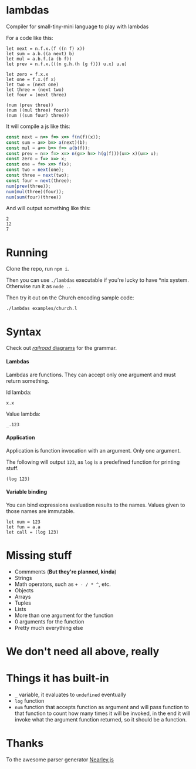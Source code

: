 # lambdas
Compiler for small-tiny-mini language to play with lambdas

For a code like this:
```
let next = n.f.x.(f ((n f) x))
let sum = a.b.((a next) b)
let mul = a.b.f.(a (b f))
let prev = n.f.x.(((n g.h.(h (g f))) u.x) u.u)

let zero = f.x.x
let one = f.x.(f x)
let two = (next one)
let three = (next two)
let four = (next three)

(num (prev three))
(num ((mul three) four))
(num ((sum four) three))
```

It will compile a js like this:
```js
const next = n=> f=> x=> f(n(f)(x));
const sum = a=> b=> a(next)(b);
const mul = a=> b=> f=> a(b(f));
const prev = n=> f=> x=> n(g=> h=> h(g(f)))(u=> x)(u=> u);
const zero = f=> x=> x;
const one = f=> x=> f(x);
const two = next(one);
const three = next(two);
const four = next(three);
num(prev(three));
num(mul(three)(four));
num(sum(four)(three)) 
```

And will output something like this:
```
2
12
7
```

# Running
Clone the repo, run `npm i`.

Then you can use `./lambdas` executable if you're lucky to have *nix system.
Otherwise run it as `node .`.

Then try it out on the Church encoding sample code:
```
./lambdas examples/church.l
```

# Syntax
Check out [*railroad* diagrams](https://htmlpreview.github.io/?https://raw.githubusercontent.com/thers/lambdas/master/src/grammar.html) for the grammar.

#### Lambdas
Lambdas are functions. They can accept only one argument and must return something.

Id lambda:
```
x.x
```

Value lambda:
```
_.123
```

#### Application
Application is function invocation with an argument. Only one argument.

The following will output `123`, as `log` is a predefined function for printing stuff.
```
(log 123)
```

#### Variable binding
You can bind expressions evaluation results to the names.
Values given to those names are immutable.
```
let num = 123
let fun = a.a
let call = (log 123)
```
# Missing stuff
- Commments (**But they're planned, kinda**)
- Strings
- Math operators, such as `+ - / * ^`, etc.
- Objects
- Arrays
- Tuples
- Lists
- More than one argument for the function
- 0 arguments for the function
- Pretty much everything else

# We don't need all above, really

# Things it has built-in
- `_` variable, it evaluates to `undefined` eventually
- `log` function
- `num` function that accepts function as argument and will pass function to that function to count how many times it will be invoked, in the end it will invoke what the argument function returned, so it should be a function.

# Thanks
To the awesome parser generator [Nearley.js](https://nearley.js.org/)
